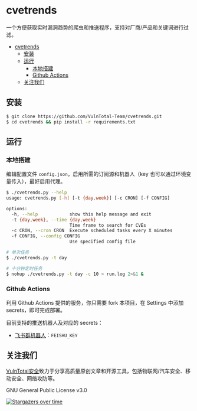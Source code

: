 # cvetrends

一个方便获取实时漏洞趋势的爬虫和推送程序，支持对厂商/产品和关键词进行过滤。

- [cvetrends](#cvetrends)
  - [安装](#安装)
  - [运行](#运行)
    - [本地搭建](#本地搭建)
    - [Github Actions](#github-actions)
  - [关注我们](#关注我们)


## 安装

```sh
$ git clone https://github.com/VulnTotal-Team/cvetrends.git
$ cd cvetrends && pip install -r requirements.txt
```

## 运行

### 本地搭建

编辑配置文件 `config.json`，启用所需的订阅源和机器人（key 也可以通过环境变量传入），最好启用代理。

```sh
$ ./cvetrends.py --help     
usage: cvetrends.py [-h] [-t {day,week}] [-c CRON] [-f CONFIG]

options:
  -h, --help            show this help message and exit
  -t {day,week}, --time {day,week}
                        Time frame to search for CVEs
  -c CRON, --cron CRON  Execute scheduled tasks every X minutes
  -f CONFIG, --config CONFIG
                        Use specified config file

# 单次任务
$ ./cvetrends.py -t day

# 十分钟定时任务
$ nohup ./cvetrends.py -t day -c 10 > run.log 2>&1 &
```

### Github Actions

利用 Github Actions 提供的服务，你只需要 fork 本项目，在 Settings 中添加 secrets，即可完成部署。

目前支持的推送机器人及对应的 secrets：
- [飞书群机器人](https://open.feishu.cn/document/ukTMukTMukTM/ucTM5YjL3ETO24yNxkjN)：`FEISHU_KEY`

## 关注我们

[VulnTotal安全](https://github.com/VulnTotal-Team)致力于分享高质量原创文章和开源工具，包括物联网/汽车安全、移动安全、网络攻防等。

GNU General Public License v3.0

[![Stargazers over time](https://starchart.cc/VulnTotal-Team/cvetrends.svg)](https://starchart.cc/VulnTotal-Team/cvetrends)

